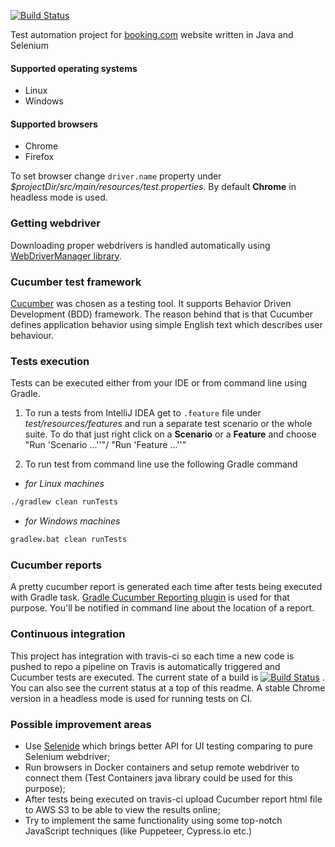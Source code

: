[![Build Status](https://travis-ci.org/serzhshakur/booking-com-test-automation.svg?branch=master)](https://travis-ci.org/serzhshakur/booking-com-test-automation)

Test automation project for [booking.com](https://booking.com) website written in Java and Selenium

#### Supported operating systems
- Linux
- Windows

#### Supported browsers
- Chrome
- Firefox

To set browser change `driver.name` property under _$projectDir/src/main/resources/test.properties_.
By default **Chrome** in headless mode is used. 

### Getting webdriver

Downloading proper webdrivers is handled automatically using [WebDriverManager library](https://github.com/bonigarcia/webdrivermanager).

### Cucumber test framework

[Cucumber](https://cucumber.io/) was chosen as a testing tool. It supports Behavior Driven Development (BDD) framework. The reason behind that is that Cucumber defines application behavior using simple English text which describes user behaviour.


### Tests execution

Tests can be executed either from your IDE or from command line using Gradle. 
1. To run a tests from IntelliJ IDEA get to `.feature` file under _test/resources/features_ and run a separate test scenario or the whole suite. To do that just right click on a **Scenario** or a **Feature** and choose "Run 'Scenario ...''"/ "Run 'Feature ...''"

2. To run test from command line use the following Gradle command

- _for Linux machines_
```bash
./gradlew clean runTests
```
- _for Windows machines_
```bash
gradlew.bat clean runTests
```

### Cucumber reports
A pretty cucumber report is generated each time after tests being executed with Gradle task. [Gradle Cucumber Reporting plugin](https://github.com/SpacialCircumstances/gradle-cucumber-reporting) is used for that purpose. You'll be notified in command line about the location of a report.

### Continuous integration
This project has integration with travis-ci so each time a new code is pushed to repo a pipeline on Travis is automatically triggered and Cucumber tests are executed. The current state of a build is [![Build Status](https://travis-ci.org/serzhshakur/booking-com-test-automation.svg?branch=master)](https://travis-ci.org/serzhshakur/booking-com-test-automation)
. You can also see the current status at a top of this readme. A stable Chrome version in a headless mode is used for running tests on CI.

### Possible improvement areas
- Use [Selenide](http://selenide.org/index.html) which brings better API for UI testing comparing to pure Selenium webdriver;
- Run browsers in Docker containers and setup remote webdriver to connect them (Test Containers java library could be used for this purpose);
- After tests being executed on travis-ci upload Cucumber report html file to AWS S3 to be able to view the results online;
- Try to implement the same functionality using some top-notch JavaScript techniques (like Puppeteer, Cypress.io etc.) 